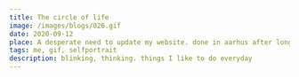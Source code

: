 ```yaml
---
title: The circle of life
image: /images/blogs/026.gif
date: 2020-09-12
place: A desperate need to update my website. done in aarhus after long forced corona holiday
tags: me, gif, selfportrait
description: blinking, thinking. things I like to do everyday
---
```


